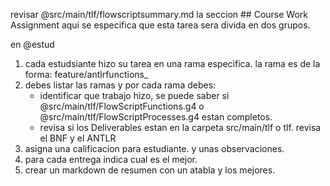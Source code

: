revisar @src/main/tlf/flowscriptsummary.md la seccion ## Course Work Assignment
aqui se especifica que esta tarea sera divida en dos grupos.

en @estud

1. cada estudsiante hizo su tarea en una rama especifica. la rama es de la forma: feature/antlrfunctions_<codigoestudiante>
2. debes listar las ramas y por cada rama debes:
    - identificar que trabajo hizo, se puede saber si @src/main/tlf/FlowScriptFunctions.g4  o @src/main/tlf/FlowScriptProcesses.g4 estan completos.
    - revisa si los Deliverables estan en la carpeta src/main/tlf o tlf. revisa el BNF y el ANTLR 
3. asigna una calificacion para estudiante. y unas observaciones.
5. para cada entrega indica cual es el mejor.
6. crear un markdown de resumen con un atabla y los mejores.
